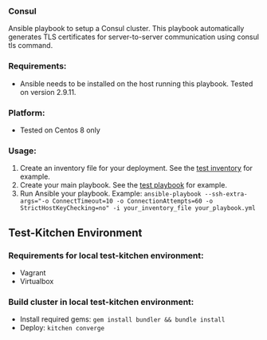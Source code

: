 ### Consul
Ansible playbook to setup a Consul cluster. This playbook automatically generates TLS certificates for server-to-server communication using consul tls command.

### Requirements:
* Ansible needs to be installed on the host running this playbook. Tested on version 2.9.11.

### Platform:
* Tested on Centos 8 only

### Usage:
1. Create an inventory file for your deployment. See the [test inventory](../tests/consul/inventory) for example.
2. Create your main playbook. See the [test playbook](../tests/consul/test.yml) for example.
3. Run Ansible your playbook. Example: `ansible-playbook --ssh-extra-args="-o ConnectTimeout=10 -o ConnectionAttempts=60 -o StrictHostKeyChecking=no" -i your_inventory_file your_playbook.yml`

## Test-Kitchen Environment
### Requirements for local test-kitchen environment:
- Vagrant
- Virtualbox

### Build cluster in local test-kitchen environment:
- Install required gems: `gem install bundler && bundle install`
- Deploy: `kitchen converge`
